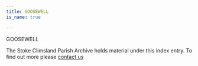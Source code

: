 ```yaml
---
title: GOOSEWELL
is_name: true

---
```


GOOSEWELL


The Stoke Climsland Parish Archive holds material under this index entry. To find out more please [contact us](/contact/)
